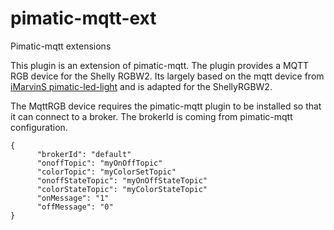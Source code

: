# pimatic-mqtt-ext
Pimatic-mqtt extensions

This plugin is an extension of pimatic-mqtt. 
The plugin provides a MQTT RGB device for the Shelly RGBW2.
Its largely based on the mqtt device from [iMarvinS pimatic-led-light](https://github.com/iMarvinS/pimatic-led-light) and is adapted for the ShellyRGBW2.


The MqttRGB device requires the pimatic-mqtt plugin to be installed so that it can connect to a broker. 
The brokerId is coming from pimatic-mqtt configuration.
```
{
      "brokerId": "default" 
      "onoffTopic": "myOnOffTopic"
      "colorTopic": "myColorSetTopic"
      "onoffStateTopic": "myOnOffStateTopic"
      "colorStateTopic": "myColorStateTopic"
      "onMessage": "1"
      "offMessage": "0"
} 
```